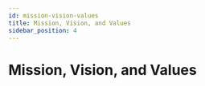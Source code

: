 ```yaml
---
id: mission-vision-values
title: Mission, Vision, and Values
sidebar_position: 4
---
```


# Mission, Vision, and Values
